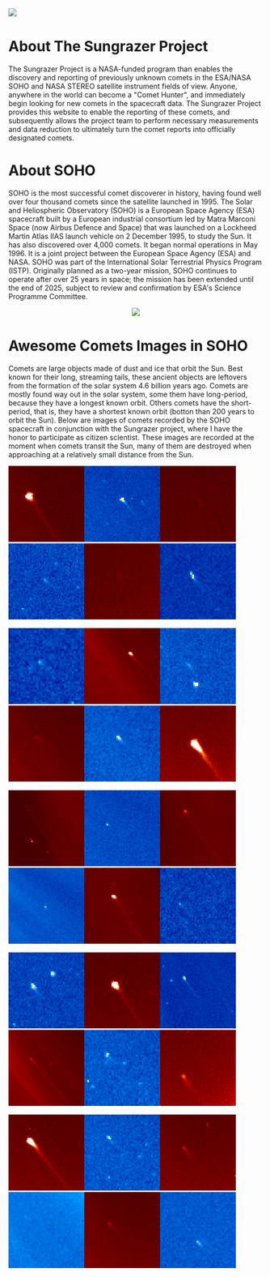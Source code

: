 <img src="https://sungrazer.nrl.navy.mil/sites/sungrazer.nrl.navy.mil/files/sungrazer%20logo-red_full%20logo.png">

# About The Sungrazer Project

The Sungrazer Project is a NASA-funded program than enables the discovery and reporting of previously unknown comets in the ESA/NASA SOHO and NASA STEREO satellite instrument fields of view. Anyone, anywhere in the world can become a "Comet Hunter", and immediately begin looking for new comets in the spacecraft data. The Sungrazer Project provides this website to enable the reporting of these comets, and subsequently allows the project team to perform necessary measurements and data reduction to ultimately turn the comet reports into officially designated comets.

# About SOHO

SOHO is the most successful comet discoverer in history, having found well over four thousand comets since the satellite launched in 1995. The Solar and Heliospheric Observatory (SOHO) is a European Space Agency (ESA) spacecraft built by a European industrial consortium led by Matra Marconi Space (now Airbus Defence and Space) that was launched on a Lockheed Martin Atlas IIAS launch vehicle on 2 December 1995, to study the Sun. It has also discovered over 4,000 comets. It began normal operations in May 1996. It is a joint project between the European Space Agency (ESA) and NASA. SOHO was part of the International Solar Terrestrial Physics Program (ISTP). Originally planned as a two-year mission, SOHO continues to operate after over 25 years in space; the mission has been extended until the end of 2025, subject to review and confirmation by ESA's Science Programme Committee.
 
<center><img src="https://upload.wikimedia.org/wikipedia/commons/thumb/6/6f/NASA_SOHO_spacecraft.png/300px-NASA_SOHO_spacecraft.png"></center>


# Awesome Comets Images in SOHO

Comets are large objects made of dust and ice that orbit the Sun. Best known for their long, streaming tails, these ancient objects are leftovers from the formation of the solar system 4.6 billion years ago. Comets are mostly found way out in the solar system, some them have long-period, because they have a longest known orbit. Others comets have the short-period, that is, they have a shortest known orbit (botton than 200 years to orbit the Sun). Below are images of comets recorded by the SOHO spacecraft in conjunction with the Sungrazer project, where I have the honor to participate as citizen scientist. These images are recorded at the moment when comets transit the Sun, many of them are destroyed when approaching at a relatively small distance from the Sun.

<img src="./soho/lasco/c3/img19.png" width="150px" height="150px"><img src="./soho/lasco/c3/img2.png" width="150px" height="150px"><img src="./soho/lasco/c3/img20.png" width="150px" height="150px"><img src="./soho/lasco/c3/img4.png" width="150px" height="150px"><img src="./soho/lasco/c3/img21.png" width="150px" height="150px"><img src="./soho/lasco/c3/img6.png" width="150px" height="150px">

<img src="./soho/lasco/c3/img7.png" width="150px" height="150px"><img src="./soho/lasco/c3/img23.png" width="150px" height="150px"><img src="./soho/lasco/c3/img9.png" width="150px" height="150px"><img src="./soho/lasco/c3/img24.png" width="150px" height="150px"><img src="./soho/lasco/c3/img11.png" width="150px" height="150px"><img src="./soho/lasco/c3/img25.png" width="150px" height="150px">

<img src="./soho/lasco/c3/img15.png" width="150px" height="150px"><img src="./soho/lasco/c3/img13.png" width="150px" height="150px"><img src="./soho/lasco/c3/img16.png" width="150px" height="150px"><img src="./soho/lasco/c3/img14.png" width="150px" height="150px"><img src="./soho/lasco/c3/img17.png" width="150px" height="150px"><img src="./soho/lasco/c3/img1.png" width="150px" height="150px">

<img src="./soho/lasco/c3/img3.png" width="150px" height="150px"><img src="./soho/lasco/c3/img18.png" width="150px" height="150px"><img src="./soho/lasco/c3/img5.png" width="150px" height="150px"><img src="./soho/lasco/c3/img22.png" width="150px" height="150px"><img src="./soho/lasco/c3/img8.png" width="150px" height="150px"><img src="./soho/lasco/c3/img27.png" width="150px" height="150px">


<img src="./soho/lasco/c3/img26.png" width="150px" height="150px"><img src="./soho/lasco/c3/img10.png" width="150px" height="150px"><img src="./soho/lasco/c3/img28.png" width="150px" height="150px"><img src="./soho/lasco/c3/img12.png" width="150px" height="150px"><img src="./soho/lasco/c3/img29.png" width="150px" height="150px"><img src="./soho/lasco/c3/img30.png" width="150px" height="150px">
